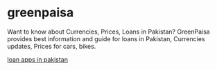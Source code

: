 # greenpaisa
Want to know about Currencies, Prices, Loans in Pakistan? GreenPaisa provides best information and guide for loans in Pakistan, Currencies updates, Prices for cars, bikes.

<a href="https://www.greenpaisa.com/best-fast-loan-apps-in-pakistan/">loan apps in pakistan</a>
